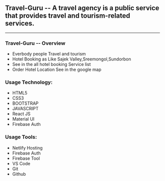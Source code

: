 

## Travel-Guru -- A travel agency is a public service that provides travel and tourism-related services. 
---

### Travel-Guru -- Overview

* Everbody people Travel and tourism
* Hotel Booking as Like Sajek Valley,Sreemongol,Sundorbon
* See in the all hotel booking Service list 
* Order Hotel Location See in the google map



### Usage Technology:
* HTML5
* CSS3
* BOOTSTRAP
* JAVASCRIPT
* React JS
* Material UI
* Firebase Auth



### Usage Tools:
* Netlify Hosting
* Firebase Auth
* Firebase Tool
* VS Code
* Git
* Github


